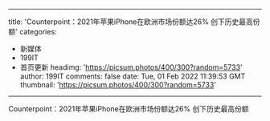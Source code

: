 
---
title: 'Counterpoint：2021年苹果iPhone在欧洲市场份额达26% 创下历史最高份额'
categories: 
 - 新媒体
 - 199IT
 - 首页更新
headimg: 'https://picsum.photos/400/300?random=5733'
author: 199IT
comments: false
date: Tue, 01 Feb 2022 11:39:53 GMT
thumbnail: 'https://picsum.photos/400/300?random=5733'
---

<div>   
Counterpoint：2021年苹果iPhone在欧洲市场份额达26% 创下历史最高份额  
</div>
            